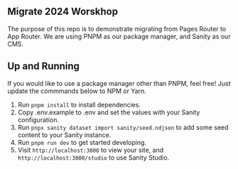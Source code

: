 ## Migrate 2024 Worskhop

The purpose of this repo is to demonstrate migrating from Pages Router to App Router. We are using PNPM as our package manager, and Sanity as our CMS.

## Up and Running

If you would like to use a package manager other than PNPM, feel free! Just update the commmands below to NPM or Yarn.

1. Run `pnpm install` to install dependencies.
2. Copy .env.example to .env and set the values with your Sanity configuration.
3. Run `pnpx sanity dataset import sanity/seed.ndjson` to add some seed content to your Sanity instance.
4. Run `pnpm run dev` to get started developing.
5. Visit `http://localhost:3000` to view your site, and `http://localhost:3000/studio` to use Sanity Studio.
